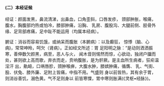 #### (二）本经证候

经证：颜面发黑，鼻流清涕，出鼻血，口角歪斜，口唇发疹， 颈部肿胀，喉痛，腹水，胸腹部灼热或怕冷，膝部肿痛，沿胸、 乳房、腹股沟、大腿前侧、胫骨外缘、足背部疼痛，足中趾不能运用（均属本经病）。

腑证：消谷而容易饥饿，或纳呆而腹胀（本腑病）：以及癫狂， 惊悸（脑、心病)，常常呻昤，呵欠（肾病）。正如经文所述：胃 足阳明之脉：“是动则洒洒振寒，善伸数欠颜黑，病至，恶人与火， 闻木音则惕然而惊，心欲动，独闭户牖而处，甚则欲上高而歌，弃衣而走，贲响腹胀，是为骭厥。是主血所生病者，狂疟温淫汗 出，鼽衄，口㖞唇胗，颈肿喉痹，大腹水肿，膝嫔肿痛，循膺、 乳、气街、股、伏兔、膝外廉、足附上皆痛，中指不用。气盛则 身以前皆热，其有余于胃，则消谷善饥，溺色黄。气不足则身以 前皆寒慄，胃中寒则胀满(《灵枢•经脉》)。
